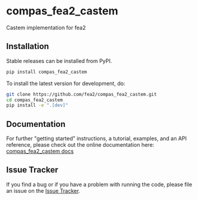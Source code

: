 # compas_fea2_castem

Castem implementation for fea2

## Installation

Stable releases can be installed from PyPI.

```bash
pip install compas_fea2_castem
```

To install the latest version for development, do:

```bash
git clone https://github.com/fea2/compas_fea2_castem.git
cd compas_fea2_castem
pip install -e ".[dev]"
```

## Documentation

For further "getting started" instructions, a tutorial, examples, and an API reference,
please check out the online documentation here: [compas_fea2_castem docs](https://fea2.github.io/compas_fea2_castem)

## Issue Tracker

If you find a bug or if you have a problem with running the code, please file an issue on the [Issue Tracker](https://github.com/fea2/compas_fea2_castem/issues).
